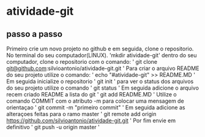 # atividade-git

## passo a passo
Primeiro crie um novo projeto no github e em seguida, clone o repositorio.
No terminal do seu computador(LINUX).
'mkdir atividade-git'
dentro do seu computador, clone o repositorio com o comando:
' git clone git@github.com:silvioantonio/atividade-git.git '
Para criar o arquivo README do seu projeto utilize o comando:
' echo "#atividade-git" >> README.MD '
Em seguida inicialize o repositorio
' git init '
para ver o status dos arquivos do seu projeto utilize o comando
' git status '
Em seguida adicione o arquivo recem criado README a lista do git
' git add README.MD '
Utilize o comando COMMIT com o atributo -m para colocar uma mensagem de orientaçao
' git commit -m "primeiro commit" '
Em seguida adicione as alteraçoes feitas para o ramo master
' git remote add origin https://github.com/silvioantonio/atividade-git.git '
Por fim envie em definitivo
' git push -u origin master '

